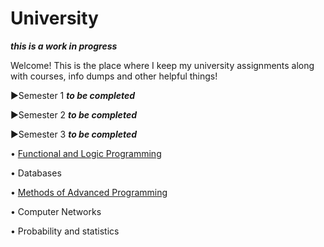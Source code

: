 # University

***this is a work in progress***

Welcome! This is the place where I keep my university assignments along with courses, info dumps and other helpful things!

▶Semester 1 ***to be completed***

▶Semester 2 ***to be completed*** 

▶Semester 3 ***to be completed*** 
 
   • [Functional and Logic Programming](https://github.com/913-Diaconu-Ana/University/tree/main/Semester%203/Functional%20and%20Logic%20Programming)
   
   • Databases
   
   • [Methods of Advanced Programming](https://github.com/913-Diaconu-Ana/University/tree/main/Methods%20of%20Advanced%20Programming)
   
   • Computer Networks
   
   • Probability and statistics
   
